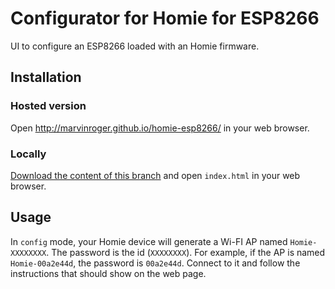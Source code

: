 Configurator for Homie for ESP8266
==================================

UI to configure an ESP8266 loaded with an Homie firmware.

## Installation

### Hosted version

Open http://marvinroger.github.io/homie-esp8266/ in your web browser.

### Locally

[Download the content of this branch](https://github.com/marvinroger/homie-esp8266/archive/gh-pages.zip) and open `index.html` in your web browser.

## Usage

In `config` mode, your Homie device will generate a Wi-FI AP named `Homie-XXXXXXXX`. The password is the id (`XXXXXXXX`). For example, if the AP is named `Homie-00a2e44d`, the password is `00a2e44d`. Connect to it and follow the instructions that should show on the web page.
